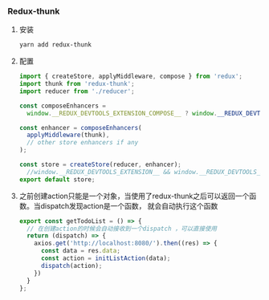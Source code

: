 ### Redux-thunk

1. 安装

   ~~~bash
   yarn add redux-thunk
   ~~~

2. 配置

   ~~~javascript
   import { createStore, applyMiddleware, compose } from 'redux';
   import thunk from 'redux-thunk';
   import reducer from './reducer';
   
   const composeEnhancers =
     window.__REDUX_DEVTOOLS_EXTENSION_COMPOSE__ ? window.__REDUX_DEVTOOLS_EXTENSION_COMPOSE__({}) : compose;
   
   const enhancer = composeEnhancers(
     applyMiddleware(thunk),
     // other store enhancers if any
   );
   
   const store = createStore(reducer, enhancer);
     //window.__REDUX_DEVTOOLS_EXTENSION__ && window.__REDUX_DEVTOOLS_EXTENSION__()
   export default store;
   ~~~

3. 之前创建action只能是一个对象，当使用了redux-thunk之后可以返回一个函数。当dispatch发现action是一个函数， 就会自动执行这个函数

   ~~~javascript
   export const getTodoList = () => {
     // 在创建action的时候会自动接收到一个dispatch ，可以直接使用
     return (dispatch) => {
       axios.get('http://localhost:8080/').then((res) => {
         const data = res.data;
         const action = initListAction(data);
         dispatch(action);
       })
     }
   };
   ~~~

   

